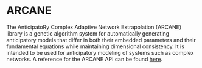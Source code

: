 # ARCANE
The AnticipatoRy Complex Adaptive Network Extrapolation (ARCANE) library
is a genetic algorithm system for automatically generating anticipatory
models that differ in both their embedded parameters and their fundamental
equations while maintaining dimensional consistency. It is intended to be
used for anticipatory modeling of systems such as complex networks. A
reference for the ARCANE API can be found
[here](http://drmichaelnorth.github.io/ARCANE-Spark/docs).